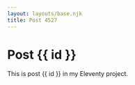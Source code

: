 ```yaml
---
layout: layouts/base.njk
title: Post 4527
---
```


# Post {{ id }}

This is post {{ id }} in my Eleventy project.
